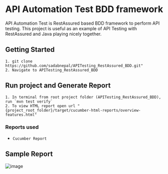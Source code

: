 # API Automation Test BDD framework
API Automation Test is RestAssured based BDD framework to perform API testing. This project is useful as an example of API Testing with RestAssured and Java playing nicely together.

## Getting Started
```
1. git clone https://github.com/sadabnepal/APITesting_RestAssured_BDD.git"
2. Navigate to APITesting_RestAssured_BDD
```

## Run project and Generate Report
```
1. In terminal from root project folder (APITesting_RestAssured_BDD), run `mvn test verify`
2. To view HTML report open url "{project_root_folder}/target/cucumber-html-reports/overview-features.html"
```

### Reports used
- `Cucumber Report`

## Sample Report
![image](https://user-images.githubusercontent.com/65847528/97099111-258abc80-16ab-11eb-813d-267afa9e4535.png)
